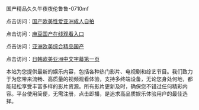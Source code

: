 国产精品久久午夜夜伦鲁鲁-0710mf

点击访问：<a href="https://heiliaoow5kzm.pages.dev">国产欧美性爱亚洲成人自拍</a>

点击访问：<a href="https://heiliao2dmwwy.pages.dev">麻豆国产在线观看入口</a>

点击访问：<a href="https://heiliaoll4qsx.pages.dev">亚洲欧美综合精品国产</a>

点击访问：<a href="https://heiliaowzu4ur.pages.dev">日韩欧美亚洲中文字幕第一页</a>

本站为您提供最新的娱乐内容，包括各种热门影片、电视剧和综艺节目。我们致力于为您带来流畅、高质量的视频观看体验，支持多终端设备，无论您身处何地，都能轻松享受丰富多样的影片资源。所有影片更新及时，确保您不错过任何精彩内容。平台使用简便，无需注册，点击即播，是追求高品质娱乐体验用户的最佳选择。

<span style="display:none;">[Canonical link](https://github.com/gv20250710/gv17 ）</span>
